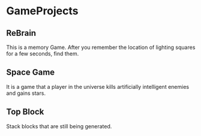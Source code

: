 # GameProjects

## ReBrain
This is a memory Game.
After you remember the location of lighting squares for a few seconds, find them.


## Space Game
It is a game that a player in the universe kills artificially intelligent enemies and gains stars.


## Top Block
Stack blocks that are still being generated.

